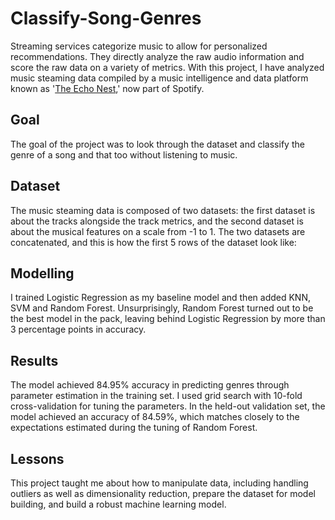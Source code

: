 # Classify-Song-Genres

Streaming services categorize music to allow for personalized recommendations. They directly analyze the raw audio information and score the raw data on a variety of metrics. With this project, I have analyzed music steaming data compiled by a music intelligence and data platform known as '[The Echo Nest](https://en.wikipedia.org/wiki/The_Echo_Nest),' now part of Spotify.

## Goal
The goal of the project was to look through the dataset and classify the genre of a song and that too without listening to music.

## Dataset
The music steaming data is composed of two datasets: the first dataset is about the tracks alongside the track metrics, and the second dataset is about the musical features on a scale from -1 to 1. The two datasets are concatenated, and this is how the first 5 rows of the dataset look like:

## Modelling
I trained Logistic Regression as my baseline model and then added KNN, SVM and Random Forest. Unsurprisingly, Random Forest turned out to be the best model in the pack, leaving behind Logistic Regression by more than 3 percentage points in accuracy.

## Results
The model achieved 84.95% accuracy in predicting genres through parameter estimation in the training set. I used grid search with 10-fold cross-validation for tuning the parameters. In the held-out validation set, the model achieved an accuracy of 84.59%, which matches closely to the expectations estimated during the tuning of Random Forest.

## Lessons
This project taught me about how to manipulate data, including handling outliers as well as dimensionality reduction, prepare the dataset for model building, and build a robust machine learning model.
